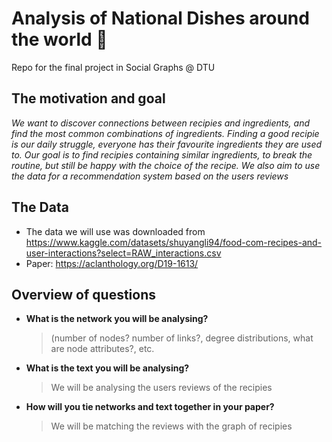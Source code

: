 # Analysis of National Dishes around the world 🥘
Repo for the final project in Social Graphs @ DTU

## The motivation and goal 

_We want to discover connections between recipies and ingredients, and find the most common combinations of ingredients. Finding a good recipie is our daily struggle, everyone has their favourite ingredients they are used to. Our goal is to find recipies containing similar ingredients, to break the routine, but still be happy with the choice of the recipe. We also aim to use the data for a recommendation system based on the users reviews_ 

## The Data 

- The data we will use was downloaded from https://www.kaggle.com/datasets/shuyangli94/food-com-recipes-and-user-interactions?select=RAW_interactions.csv
- Paper: https://aclanthology.org/D19-1613/

## Overview of questions

* **What is the network you will be analysing?**
  > (number of nodes? number of links?, degree distributions, what are node attributes?, etc. 
* **What is the text you will be analysing?**
  > We will be analysing the users reviews of the recipies 
* **How will you tie networks and text together in your paper?**
  > We will be matching the reviews with the graph of recipies 




